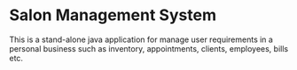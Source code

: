# Salon Management System
This is a stand-alone java application for manage user requirements in a personal business such as inventory, appointments, clients, employees, bills etc.
